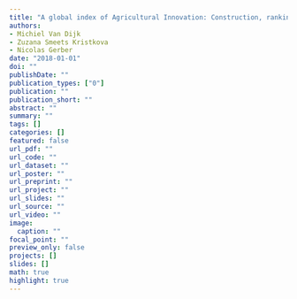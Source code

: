 ```yaml
---
title: "A global index of Agricultural Innovation: Construction, ranking and application"
authors: 
- Michiel Van Dijk
- Zuzana Smeets Kristkova
- Nicolas Gerber
date: "2018-01-01"
doi: ""
publishDate: ""
publication_types: ["0"]
publication: ""
publication_short: ""
abstract: ""
summary: ""
tags: []
categories: []
featured: false
url_pdf: ""
url_code: ""
url_dataset: ""
url_poster: ""
url_preprint: ""
url_project: ""
url_slides: ""
url_source: ""
url_video: ""
image: 
  caption: ""
focal_point: ""
preview_only: false
projects: []
slides: []
math: true
highlight: true
---
```

